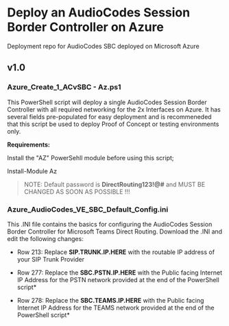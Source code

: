 # Deploy an AudioCodes Session Border Controller on Azure
Deployment repo for AudioCodes SBC deployed on Microsoft Azure

## v1.0

### Azure_Create_1_ACvSBC - Az.ps1

This PowerShell script will deploy a single AudioCodes Session Border Controller with all required networking for the 2x Interfaces on Azure. It has several fields pre-populated for easy deployment and is recommeneded that this script be used to deploy Proof of Concept or testing environments only.

**Requirements:**

Install the "AZ" PowerSehll module before using this script;

Install-Module Az

> NOTE: Default password is **DirectRouting123!@#** and MUST BE CHANGED AS SOON AS POSSIBLE !!!

### Azure_AudioCodes_VE_SBC_Default_Config.ini

This .INI file contains the basics for configuring the AudioCodes Session Border Controller for Microsoft Teams Direct Routing. Download the .INI and edit the following changes:

- Row 213: Replace **SIP.TRUNK.IP.HERE** with the routable IP address of your SIP Trunk Provider

- Row 277: Replace the **SBC.PSTN.IP.HERE** with the Public facing Internet IP Address for the PSTN network provided at the end of the PowerShell script*

- Row 278: Replace the **SBC.TEAMS.IP.HERE** with the Public facing Internet IP Address for the TEAMS network provided at the end of the PowerShell script*
